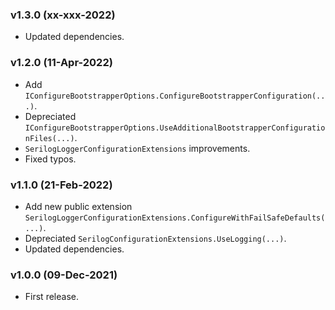 ### v1.3.0 (xx-xxx-2022)

- Updated dependencies.

### v1.2.0 (11-Apr-2022)

- Add `IConfigureBootstrapperOptions.ConfigureBootstrapperConfiguration(...)`.
- Depreciated `IConfigureBootstrapperOptions.UseAdditionalBootstrapperConfigurationFiles(...)`.
- `SerilogLoggerConfigurationExtensions` improvements.
- Fixed typos.

### v1.1.0 (21-Feb-2022)

- Add new public extension `SerilogLoggerConfigurationExtensions.ConfigureWithFailSafeDefaults(...)`.
- Depreciated `SerilogConfigurationExtensions.UseLogging(...)`.
- Updated dependencies.

### v1.0.0 (09-Dec-2021)

- First release.
